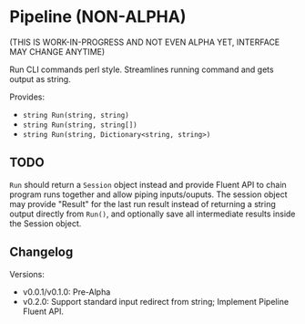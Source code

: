 ﻿# Pipeline (NON-ALPHA)

(THIS IS WORK-IN-PROGRESS AND NOT EVEN ALPHA YET, INTERFACE MAY CHANGE ANYTIME)

Run CLI commands perl style. Streamlines running command and gets output as string.

Provides:

* `string Run(string, string)`
* `string Run(string, string[])`
* `string Run(string, Dictionary<string, string>)`

## TODO

`Run` should return a `Session` object instead and provide Fluent API to chain program runs together and allow piping inputs/ouputs. The session object may provide "Result" for the last run result instead of returning a string output directly from `Run()`, and optionally save all intermediate results inside the Session object.

## Changelog

Versions:

* v0.0.1/v0.1.0: Pre-Alpha
* v0.2.0: Support standard input redirect from string; Implement Pipeline Fluent API.